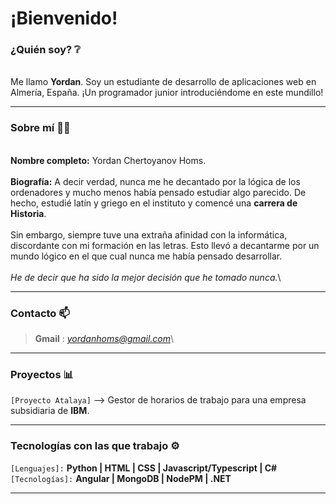 # ¡Bienvenido! 
### ¿Quién soy? ❔​
\
Me llamo **Yordan**. Soy un estudiante de desarrollo de aplicaciones web en Almería, España. ¡Un programador junior introduciéndome en este mundillo!

---

### Sobre mí 🙋‍♂️​
\
**Nombre completo:** Yordan Chertoyanov Homs.\
\
**Biografía:** A decir verdad, nunca me he decantado por la lógica de los ordenadores y mucho menos había pensado estudiar algo parecido. De hecho, estudié latín y griego en el instituto y comencé una **carrera de Historia**.\
\
Sin embargo, siempre tuve una extraña afinidad con la informática, discordante con mi formación en las letras. Esto llevó a decantarme por un mundo lógico en el que cual nunca me había pensado desarrollar.\
\
*He de decir que ha sido la mejor decisión que he tomado nunca.*\

---

### Contacto 📫​

>**Gmail** : *yordanhoms@gmail.com*\
---

### Proyectos 📊
`[Proyecto Atalaya]` --> Gestor de horarios de trabajo para una empresa subsidiaria de **IBM**.

---

### Tecnologías con las que trabajo ⚙️

`[Lenguajes]:` **Python | HTML | CSS | Javascript/Typescript | C#**\
`[Tecnologías]:` **Angular | MongoDB | NodePM | .NET**

---



<!--
**YJaeger03/YJaeger03** is a ✨ _special_ ✨ repository because its `README.md` (this file) appears on your GitHub profile.

Here are some ideas to get you started:

- 🔭 I’m currently working on ...
- 🌱 I’m currently learning ...
- 👯 I’m looking to collaborate on ...
- 🤔 I’m looking for help with ...
- 💬 Ask me about ...
- 📫 How to reach me: ...
- 😄 Pronouns: ...
- ⚡ Fun fact: ...
-->
